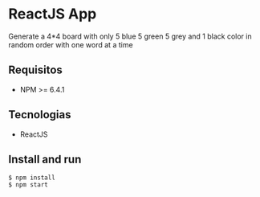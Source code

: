 # ReactJS App

Generate a 4*4 board with only 5 blue 5 green 5 grey and 1 black color in random order with one word at a time

## Requisitos
- NPM >= 6.4.1

## Tecnologias

- ReactJS

## Install and run

```
$ npm install
$ npm start
```
